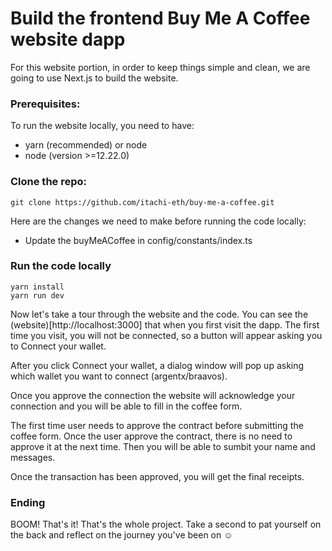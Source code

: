 # Build the frontend Buy Me A Coffee website dapp

For this website portion, in order to keep things simple and clean, we are going to use Next.js to build the website.

### Prerequisites:
To run the website locally, you need to have:
- yarn (recommended) or node
- node (version >=12.22.0)

### Clone the repo:
```
git clone https://github.com/itachi-eth/buy-me-a-coffee.git
```
Here are the changes we need to make before running the code locally:

- Update the buyMeACoffee in config/constants/index.ts

### Run the code locally
```
yarn install
yarn run dev
``` 
Now let's take a tour through the website and the code. You can see the (website)[http://localhost:3000] that when you first visit the dapp. The first time you visit, you will not be connected, so a button will appear asking you to Connect your wallet.

After you click Connect your wallet, a dialog window will pop up asking which wallet you want to connect (argentx/braavos).

Once you approve the connection the website will acknowledge your connection and you will be able to fill in the coffee form.

The first time user needs to approve the contract before submitting the coffee form. Once the user approve the contract, there is no need to approve it at the next time. Then you will be able to sumbit your name and messages. 

Once the transaction has been approved, you will get the final receipts.

### Ending

BOOM! That's it! That's the whole project. Take a second to pat yourself on the back and reflect on the journey you've been on :relaxed: 